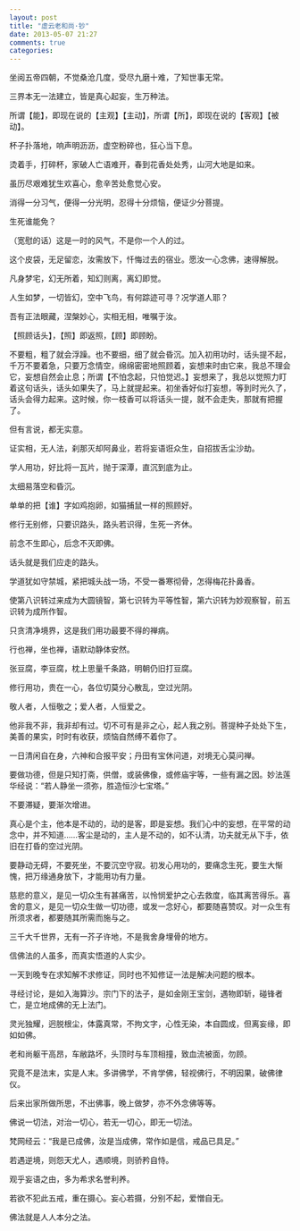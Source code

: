 ```yaml
---
layout: post
title: "虚云老和尚·钞"
date: 2013-05-07 21:27
comments: true
categories: 
---
```


坐阅五帝四朝，不觉桑沧几度，受尽九磨十难，了知世事无常。

三界本无一法建立，皆是真心起妄，生万种法。

所谓【能】，即现在说的【主观】【主动】，所谓【所】，即现在说的【客观】【被动】。

杯子扑落地，响声明沥沥，虚空粉碎也，狂心当下息。

烫着手，打碎杯，家破人亡语难开，春到花香处处秀，山河大地是如来。

虽历尽艰难犹生欢喜心，愈辛苦处愈觉心安。

消得一分习气，便得一分光明，忍得十分烦恼，便证少分菩提。

生死谁能免？

（宽慰的话）这是一时的风气，不是你一个人的过。

这个皮袋，无足留恋，汝需放下，忏悔过去的宿业。愿汝一心念佛，速得解脱。

凡身梦宅，幻无所着，知幻则离，离幻即觉。

人生如梦，一切皆幻，空中飞鸟，有何踪迹可寻？况学道人耶？

吾有正法眼藏，涅槃妙心，实相无相，唯嘱于汝。

【照顾话头】，【照】即返照，【顾】即顾盼。

不要粗，粗了就会浮躁。也不要细，细了就会昏沉。加入初用功时，话头提不起，千万不要着急，只要万念情空，绵绵密密地照顾着，妄想来时由它来，我总不理会它，妄想自然会止息；所谓【不怕念起，只怕觉迟。】妄想来了，我总以觉照力盯着这句话头，话头如果失了，马上就提起来。初坐香好似打妄想，等到时光久了，话头会得力起来。这时候，你一枝香可以将话头一提，就不会走失，那就有把握了。

但有言说，都无实意。

证实相，无人法，刹那灭却阿鼻业，若将妄语诳众生，自招拔舌尘沙劫。

学人用功，好比将一瓦片，抛于深潭，直沉到底为止。

太细易落空和昏沉。

单单的把【谁】字如鸡抱卵，如猫捕鼠一样的照顾好。

修行无别修，只要识路头，路头若识得，生死一齐休。

前念不生即心，后念不灭即佛。

话头就是我们应走的路头。

学道犹如守禁城，紧把城头战一场，不受一番寒彻骨，怎得梅花扑鼻香。

使第八识转过来成为大圆镜智，第七识转为平等性智，第六识转为妙观察智，前五识转为成所作智。

只贪清净境界，这是我们用功最要不得的禅病。

行也禅，坐也禅，语默动静体安然。

张豆腐，李豆腐，枕上思量千条路，明朝仍旧打豆腐。

修行用功，贵在一心，各位切莫分心散乱，空过光阴。

敬人者，人恒敬之；爱人者，人恒爱之。

他非我不非，我非却有过。切不可有是非之心，起人我之别。菩提种子处处下生，美善的果实，时时有收获，烦恼自然缚不着你了。

一日清闲自在身，六神和合报平安；丹田有宝休问道，对境无心莫问禅。

要做功德，但是只知打斋，供僧，或装佛像，或修庙宇等，一些有漏之因。妙法莲华经说：“若人静坐一须弥，胜造恒沙七宝塔。”

不要滞疑，要渐次增进。

真心是个主，他本是不动的，动的是客，即是妄想。我们心中的妄想，在平常的动念中，并不知道……客尘是动的，主人是不动的，如不认清，功夫就无从下手，依旧在打昏的空过光阴。

要静动无碍，不要死坐，不要沉空守寂。初发心用功的，要痛念生死，要生大惭愧，把万缘通身放下，才能用功有力量。

慈悲的意义，是见一切众生有甚痛苦，以怜悯爱护之心去救度，临其离苦得乐。喜舍的意义，是见一切众生做一切功德，或发一念好心，都要随喜赞叹。对一众生有所须求者，都要随其所需而施与之。

三千大千世界，无有一芥子许地，不是我舍身埋骨的地方。

信佛法的人虽多，而真实悟道的人实少。

一天到晚专在求知解不求修证，同时也不知修证一法是解决问题的根本。

寻经讨论，是如入海算沙。宗门下的法子，是如金刚王宝剑，遇物即斩，碰锋者亡，是立地成佛的无上法门。

灵光独耀，迥脱根尘，体露真常，不拘文字，心性无染，本自圆成，但离妄缘，即如如佛。

老和尚躯干高昂，车敝路坏，头顶时与车顶相撞，致血流被面，勿顾。

究竟不是法末，实是人末。多讲佛学，不肯学佛，轻视佛行，不明因果，破佛律仪。

后来出家所做所思，不出佛事，晚上做梦，亦不外念佛等等。

佛说一切法，对治一切心，若无一切心，即无一切法。

梵网经云：“我是已成佛，汝是当成佛，常作如是信，戒品已具足。”

若遇逆境，则怨天尤人，遇顺境，则骄矜自恃。

观乎妄语之由，多为希求名誉利养。

若欲不犯此五戒，重在摄心。妄心若摄，分别不起，爱憎自无。

佛法就是人人本分之法。